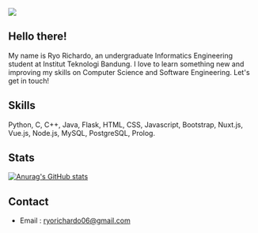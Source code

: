 ![](https://komarev.com/ghpvc/?username=ryorichardo&color=brightgreen)

## Hello there!
My name is Ryo Richardo, an undergraduate Informatics Engineering student at Institut Teknologi Bandung. I love to learn something new and improving my skills on Computer Science and Software Engineering. Let's get in touch! 

## Skills
Python, C, C++, Java, Flask, HTML, CSS, Javascript, Bootstrap, Nuxt.js, Vue.js, Node.js, MySQL, PostgreSQL, Prolog.

## Stats
[![Anurag's GitHub stats](https://github-readme-stats.vercel.app/api?username=ryorichardo&show_icons=true&theme=tokyonight)](https://github.com/anuraghazra/github-readme-stats)

## Contact
* Email : ryorichardo06@gmail.com
